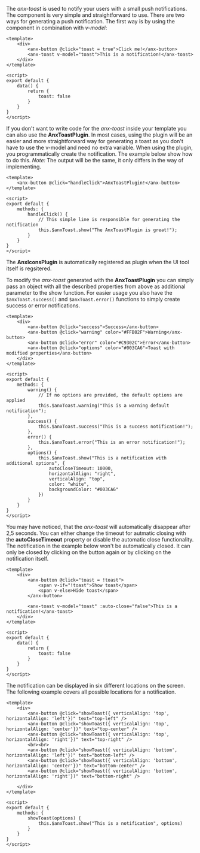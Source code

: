 The *anx-toast* is used to notify your users with a small push notifications. The component is very simple and straightforward to use. There are two ways for generating a push notification. The first way is by using the component in combination with *v-model*:

```vue
<template>
    <div>
        <anx-button @click="toast = true">Click me!</anx-button>
        <anx-toast v-model="toast">This is a notification!</anx-toast>
    </div>
</template>

<script>
export default {
    data() {
        return {
            toast: false
        }
    }
}
</script>
```

If you don't want to write code for the *anx-toast* inside your template you can also use the **AnxToastPlugin**. In most cases, using the plugin will be an easier and more straightforward way for generating a toast as you don't have to use the v-model and need no extra variable. When using the plugin, you programmatically create the notification. The example below show how to do this. *Note:* The output will be the same, it only differs in the way of implementing.

```vue
<template>
    <anx-button @click="handleClick">AnxToastPlugin!</anx-button>
</template>

<script>
export default {
    methods: {
        handleClick() {
            // This simple line is responsible for generating the notification
            this.$anxToast.show("The AnxToastPlugin is great!");
        }
    }
}
</script>
```

The **AnxIconsPlugin** is automatically registered as plugin when the UI tool itself is regsitered.  

To modify the *anx-toast* generated with the **AnxToastPlugin** you can simply pass an object with all the described properties from above as additional parameter to the show function. For easier usage you also have the ```$anxToast.success()``` and ```$anxToast.error()``` functions to simply create success or error notifications.

```vue
<template>
    <div>
        <anx-button @click="success">Success</anx-button>
        <anx-button @click="warning" color="#FFB02F">Warning</anx-button>
        <anx-button @click="error" color="#C9302C">Error</anx-button>
        <anx-button @click="options" color="#003CA6">Toast with modified properties</anx-button>
    </div>
</template>

<script>
export default {
    methods: {
        warning() {
            // If no options are provided, the default options are applied
            this.$anxToast.warning("This is a warning default notification");
        },
        success() {
            this.$anxToast.success("This is a success notification!");
        },
        error() {
            this.$anxToast.error("This is an error notification!");
        },
        options() {
            this.$anxToast.show("This is a notification with additional options", {
                autoCloseTimeout: 10000,
                horizontalAlign: "right",
                verticalAlign: "top",
                color: "white",
                backgroundColor: "#003CA6"
            })
        }
    }
}
</script>
```

You may have noticed, that the *anx-toast* will automatically disappear after 2,5 seconds. You can either change the timeout for autmatic closing with the **autoCloseTimeout** property or disable the automatic close functionality. The notification in the example below won't be automatically closed. It can only be closed by clicking on the button again or by clicking on the notification itself.

```vue
<template>
    <div>
        <anx-button @click="toast = !toast">
            <span v-if="!toast">Show toast</span>
            <span v-else>Hide toast</span>
        </anx-button>

        <anx-toast v-model="toast" :auto-close="false">This is a notification!</anx-toast>
    </div>
</template>

<script>
export default {
    data() {
        return {
            toast: false
        }
    }
}
</script>
```

The notification can be displayed in six different locations on the screen. The following example covers all possible locations for a notification.

```vue
<template>
    <div>
        <anx-button @click="showToast({ verticalAlign: 'top', horizontalAlign: 'left'})" text="top-left" />
        <anx-button @click="showToast({ verticalAlign: 'top', horizontalAlign: 'center'})" text="top-center" />
        <anx-button @click="showToast({ verticalAlign: 'top', horizontalAlign: 'right'})" text="top-right" />
        <br><br>
        <anx-button @click="showToast({ verticalAlign: 'bottom', horizontalAlign: 'left'})" text="bottom-left" />
        <anx-button @click="showToast({ verticalAlign: 'bottom', horizontalAlign: 'center'})" text="bottom-center" />
        <anx-button @click="showToast({ verticalAlign: 'bottom', horizontalAlign: 'right'})" text="bottom-right" />

    </div>
</template>

<script>
export default {
    methods: {
        showToast(options) {
            this.$anxToast.show("This is a notification", options)
        }
    }
}
</script>
```